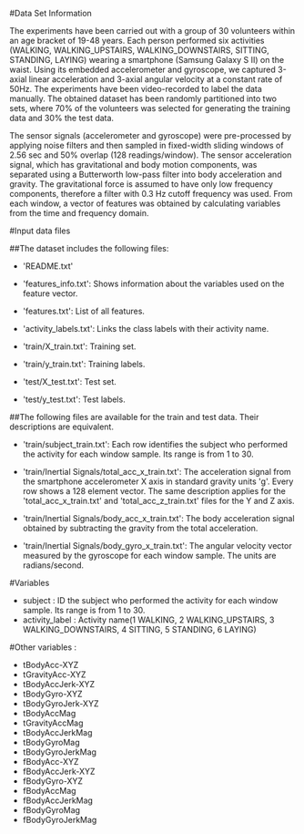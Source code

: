 #Data Set Information

The experiments have been carried out with a group of 30 volunteers within an age bracket of 19-48 years. Each person performed six activities (WALKING, WALKING_UPSTAIRS, WALKING_DOWNSTAIRS, SITTING, STANDING, LAYING) wearing a smartphone (Samsung Galaxy S II) on the waist. Using its embedded accelerometer and gyroscope, we captured 3-axial linear acceleration and 3-axial angular velocity at a constant rate of 50Hz. The experiments have been video-recorded to label the data manually. The obtained dataset has been randomly partitioned into two sets, where 70% of the volunteers was selected for generating the training data and 30% the test data.

The sensor signals (accelerometer and gyroscope) were pre-processed by applying noise filters and then sampled in fixed-width sliding windows of 2.56 sec and 50% overlap (128 readings/window). The sensor acceleration signal, which has gravitational and body motion components, was separated using a Butterworth low-pass filter into body acceleration and gravity. The gravitational force is assumed to have only low frequency components, therefore a filter with 0.3 Hz cutoff frequency was used. From each window, a vector of features was obtained by calculating variables from the time and frequency domain.

#Input data files

##The dataset includes the following files:
  * 'README.txt'

  * 'features_info.txt': Shows information about the variables used on the feature vector.

  * 'features.txt': List of all features.

  * 'activity_labels.txt': Links the class labels with their activity name.

  * 'train/X_train.txt': Training set.

  * 'train/y_train.txt': Training labels.

  * 'test/X_test.txt': Test set.

  * 'test/y_test.txt': Test labels.

##The following files are available for the train and test data. Their descriptions are equivalent.

  * 'train/subject_train.txt': Each row identifies the subject who performed the activity for each window sample. Its range is from 1 to 30.

  * 'train/Inertial Signals/total_acc_x_train.txt': The acceleration signal from the smartphone accelerometer X axis in standard gravity units 'g'. Every row shows a 128 element vector. The same description applies for the 'total_acc_x_train.txt' and 'total_acc_z_train.txt' files for the Y and Z axis.

  * 'train/Inertial Signals/body_acc_x_train.txt': The body acceleration signal obtained by subtracting the gravity from the total acceleration.

  * 'train/Inertial Signals/body_gyro_x_train.txt': The angular velocity vector measured by the gyroscope for each window sample. The units are radians/second.

#Variables

  * subject : ID the subject who performed the activity for each window sample. Its range is from 1 to 30.
  * activity_label : Activity name(1 WALKING, 2 WALKING_UPSTAIRS, 3 WALKING_DOWNSTAIRS, 4 SITTING, 5 STANDING, 6 LAYING)

#Other variables :

  * tBodyAcc-XYZ
  * tGravityAcc-XYZ
  * tBodyAccJerk-XYZ
  * tBodyGyro-XYZ
  * tBodyGyroJerk-XYZ
  * tBodyAccMag
  * tGravityAccMag
  * tBodyAccJerkMag
  * tBodyGyroMag
  * tBodyGyroJerkMag
  * fBodyAcc-XYZ
  * fBodyAccJerk-XYZ
  * fBodyGyro-XYZ
  * fBodyAccMag
  * fBodyAccJerkMag
  * fBodyGyroMag
  * fBodyGyroJerkMag